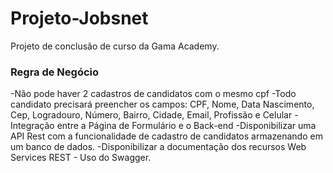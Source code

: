 # Projeto-Jobsnet

Projeto de conclusão de curso da Gama Academy.

<h3> Regra de Negócio </h3>
-Não pode haver 2 cadastros de candidatos com o mesmo cpf
-Todo candidato precisará preencher os campos: CPF, Nome, Data Nascimento, Cep, Logradouro, Número, Bairro, Cidade, Email, Profissão e Celular
-Integração entre a Página de Formulário e o Back-end
-Disponibilizar uma API Rest com a funcionalidade de cadastro de candidatos armazenando em um banco de dados.
-Disponibilizar a documentação dos recursos Web Services REST - Uso do Swagger.
